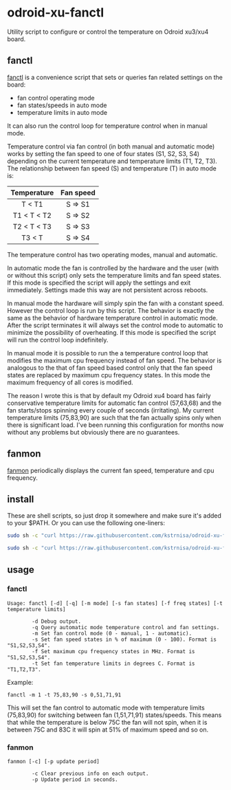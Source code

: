 # odroid-xu-fanctl


Utility script to configure or control the temperature on Odroid xu3/xu4 board.


## fanctl


[fanctl](https://github.com/kstrnisa/odroid-xu-fanctl/blob/master/fanctl) is a convenience script that sets or queries fan related settings on the board:
 * fan control operating mode
 * fan states/speeds in auto mode
 * temperature limits in auto mode

It can also run the control loop for temperature control when in manual mode.

Temperature control via fan control (in both manual and automatic mode) works by setting the fan speed to one of four states (S1, S2, S3, S4) depending on the current temperature and temperature limits (T1, T2, T3). The relationship between fan speed (S) and temperature (T) in auto mode is:

Temperature|Fan speed
:-:|:-:
T < T1|S => S1  
T1 < T < T2|S => S2
T2 < T < T3|S => S3
T3 < T|S => S4

The temperature control has two operating modes, manual and automatic.

In automatic mode the fan is controlled by the hardware and the user (with or without this script) only sets the temperature limits and fan speed states. If this mode is specified the script will apply the settings and exit immediately. Settings made this way are not persistent across reboots.

In manual mode the hardware will simply spin the fan with a constant speed. However the control loop is run by this script. The behavior is exactly the same as the behavior of hardware temperature control in automatic mode. After the script terminates it will always set the control mode to automatic to minimize the possibility of overheating. If this mode is specified the script will run the control loop indefinitely.

In manual mode it is possible to run the a temperature control loop that modifies the maximum cpu frequency instead of fan speed. The behavior is analogous to the that of fan speed based control only that the fan speed states are replaced by maximum cpu frequency states. In this mode the maximum frequency of all cores is modified.

The reason I wrote this is that by default my Odroid xu4 board has fairly conservative temperature limits for automatic fan control (57,63,68) and the fan starts/stops spinning every couple of seconds (irritating). My current temperature limits (75,83,90) are such that the fan actually spins only when there is significant load. I've been running this configuration for months now without any problems but obviously there are no guarantees.


## fanmon


[fanmon](https://github.com/kstrnisa/odroid-xu-fanctl/blob/master/fanmon) periodically displays the current fan speed, temperature and cpu frequency.


## install

These are shell scripts, so just drop it somewhere and make sure it's added to your $PATH. Or you can use the following one-liners:

```sh
sudo sh -c "curl https://raw.githubusercontent.com/kstrnisa/odroid-xu-fanctl/master/fanctl -o /usr/bin/fanctl && chmod +x /usr/bin/fanctl"
```

```sh
sudo sh -c "curl https://raw.githubusercontent.com/kstrnisa/odroid-xu-fanctl/master/fanmon -o /usr/bin/fanmon && chmod +x /usr/bin/fanmon"
```

## usage


### fanctl

```
Usage: fanctl [-d] [-q] [-m mode] [-s fan states] [-f freq states] [-t temperature limits]

        -d Debug output.
        -q Query automatic mode temperature control and fan settings.
        -m Set fan control mode (0 - manual, 1 - automatic).
        -s Set fan speed states in % of maximum (0 - 100). Format is "S1,S2,S3,S4".
        -f Set maximum cpu frequency states in MHz. Format is "S1,S2,S3,S4".
        -t Set fan temperature limits in degrees C. Format is "T1,T2,T3".
```

Example:

```
fanctl -m 1 -t 75,83,90 -s 0,51,71,91
```

This will set the fan control to automatic mode with temperature limits (75,83,90) for switching between fan (1,51,71,91) states/speeds. This means that while the temperature is below 75C the fan will not spin, when it is between 75C and 83C it will spin at 51% of maximum speed and so on.


### fanmon
```
fanmon [-c] [-p update period]

        -c Clear previous info on each output.
        -p Update period in seconds.
```
